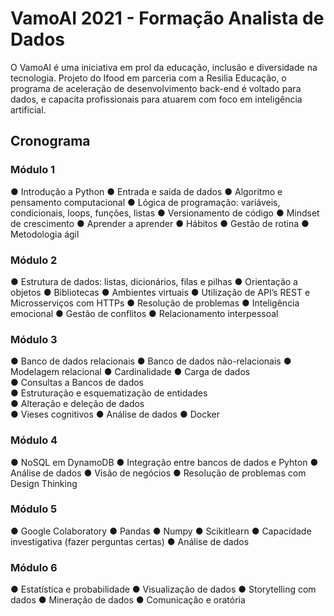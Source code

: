 # VamoAI 2021 - Formação Analista de Dados

O VamoAI é uma iniciativa em prol da educação, inclusão e diversidade na tecnologia.
Projeto do Ifood em parceria com a Resilia Educação, o programa de aceleração de desenvolvimento back-end é voltado para dados,
e capacita profissionais para atuarem com foco em inteligência artificial.

## Cronograma

### Módulo 1
 
● Introdução a Python 
● Entrada e saída de dados 
● Algoritmo e pensamento computacional 
● Lógica de programação: variáveis, condicionais, loops, funções, listas 
● Versionamento de código 
● Mindset de crescimento 
● Aprender a aprender 
● Hábitos 
● Gestão de rotina 
● Metodologia ágil 

### Módulo 2
 
● Estrutura de dados: listas, dicionários, filas e pilhas 
● Orientação a objetos 
● Bibliotecas 
● Ambientes virtuais 
● Utilização de API’s REST e Microsserviços com HTTPs 
● Resolução de problemas 
● Inteligência emocional 
● Gestão de conflitos 
● Relacionamento interpessoal 

### Módulo 3

● Banco de dados relacionais 
● Banco de dados não-relacionais 
● Modelagem relacional 
● Cardinalidade 
● Carga de dados  
● Consultas a Bancos de dados  
● Estruturação e esquematização de entidades  
● Alteração e deleção de dados  
● Vieses cognitivos 
● Análise de dados 
● Docker 

### Módulo 4 
  
● NoSQL em DynamoDB 
● Integração entre bancos de dados e Pyhton 
● Análise de dados 
● Visão de negócios 
● Resolução de problemas com Design Thinking

### Módulo 5

● Google Colaboratory 
● Pandas 
● Numpy 
● Scikitlearn 
● Capacidade investigativa (fazer perguntas certas) 
● Análise de dados  

### Módulo 6
 
● Estatística e probabilidade 
● Visualização de dados 
● Storytelling com dados 
● Mineração de dados 
● Comunicação e oratória   

